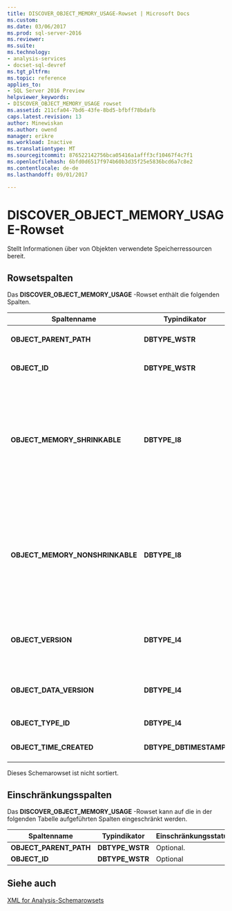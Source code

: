 ```yaml
---
title: DISCOVER_OBJECT_MEMORY_USAGE-Rowset | Microsoft Docs
ms.custom: 
ms.date: 03/06/2017
ms.prod: sql-server-2016
ms.reviewer: 
ms.suite: 
ms.technology:
- analysis-services
- docset-sql-devref
ms.tgt_pltfrm: 
ms.topic: reference
applies_to:
- SQL Server 2016 Preview
helpviewer_keywords:
- DISCOVER_OBJECT_MEMORY_USAGE rowset
ms.assetid: 211cfa04-7bd6-43fe-8bd5-bfbff78bdafb
caps.latest.revision: 13
author: Minewiskan
ms.author: owend
manager: erikre
ms.workload: Inactive
ms.translationtype: MT
ms.sourcegitcommit: 876522142756bca05416a1afff3cf10467f4c7f1
ms.openlocfilehash: 6bfd0d6517f974b60b3d35f25e5836bcd6a7c8e2
ms.contentlocale: de-de
ms.lasthandoff: 09/01/2017

---
```

# <a name="discoverobjectmemoryusage-rowset"></a>DISCOVER_OBJECT_MEMORY_USAGE-Rowset
  Stellt Informationen über von Objekten verwendete Speicherressourcen bereit.  
  
## <a name="rowset-columns"></a>Rowsetspalten  
 Das **DISCOVER_OBJECT_MEMORY_USAGE** -Rowset enthält die folgenden Spalten.  
  
|Spaltenname|Typindikator|Länge|Description|  
|-----------------|--------------------|------------|-----------------|  
|**OBJECT_PARENT_PATH**|**DBTYPE_WSTR**||Der Pfad zu dem übergeordneten Element des aktuellen Objekts.|  
|**OBJECT_ID**|**DBTYPE_WSTR**||Die ID des Objekts, die zur Erstellungszeit definiert wurde.|  
|**OBJECT_MEMORY_SHRINKABLE**|**DBTYPE_I8**||Die Gesamtmenge des von allen verkleinerbaren Objekten verwendeten Speichers (Bytes), die sich unmittelbar im Besitz des aktuellen Objekts befinden. Der aktuelle Wert beinhaltet keinen Speicher von Objekten, die sich im Besitz von benannten Objekten befinden, die sich wiederum im Besitz des aktuellen Objekts befinden.|  
|**OBJECT_MEMORY_NONSHRINKABLE**|**DBTYPE_I8**||Die Menge des von allen nicht verkleinerbaren Objekten verwendeten Speichers (Bytes), die sich unmittelbar im Besitz des aktuellen Objekts befinden. Der aktuelle Wert beinhaltet keinen Speicher von Objekten, die sich im Besitz von benannten Objekten befinden, die sich im Besitz des aktuellen Objekts befinden.|  
|**OBJECT_VERSION**|**DBTYPE_I4**||Die Metadatenversionsnummer des Objekts. Diese Nummer ändert sich jedes Mal, wenn das Objekt geändert wird.|  
|**OBJECT_DATA_VERSION**|**DBTYPE_I4**||Die Herkunftszahl der Daten in dem Objekt. Diese Zahl erhöht sich jedes Mal, wenn das Objekt verarbeitet wird.|  
|**OBJECT_TYPE_ID**|**DBTYPE_I4**||Für die interne Verwendung vorgesehen.|  
|**OBJECT_TIME_CREATED**|**DBTYPE_DBTIMESTAMP**||Die UTC-Serverzeit zum Zeitpunkt der Erstellung des Objekts.|  
  
 Dieses Schemarowset ist nicht sortiert.  
  
## <a name="restriction-columns"></a>Einschränkungsspalten  
 Das **DISCOVER_OBJECT_MEMORY_USAGE** -Rowset kann auf die in der folgenden Tabelle aufgeführten Spalten eingeschränkt werden.  
  
|Spaltenname|Typindikator|Einschränkungsstatus|  
|-----------------|--------------------|-----------------------|  
|**OBJECT_PARENT_PATH**|**DBTYPE_WSTR**|Optional.|  
|**OBJECT_ID**|**DBTYPE_WSTR**|Optional|  
  
## <a name="see-also"></a>Siehe auch  
 [XML for Analysis-Schemarowsets](../../../analysis-services/schema-rowsets/xml/xml-for-analysis-schema-rowsets.md)  
  
  

